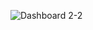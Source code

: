 ![Dashboard 2-2](https://github.com/dhruv-2013/AirBnb/assets/100151100/821f21b7-1d19-42ac-ae31-ef8c2795068c)
